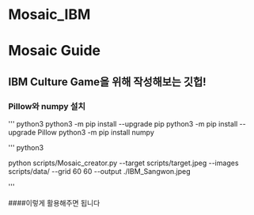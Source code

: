 # Mosaic_IBM

# Mosaic Guide

## IBM Culture Game을 위해 작성해보는 깃헙!

### Pillow와 numpy 설치

''' python3
python3 -m pip install --upgrade pip
python3 -m pip install --upgrade Pillow
python3 -m pip install numpy

''' python3

python scripts/Mosaic_creator.py --target scripts/target.jpeg --images scripts/data/ --grid 60 60 --output ./IBM_Sangwon.jpeg

'''

####이렇게 활용해주면 됩니다
